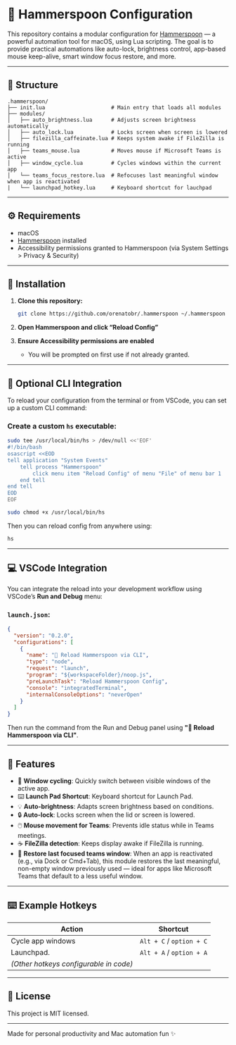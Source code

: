 # 🍎 Hammerspoon Configuration

This repository contains a modular configuration for [Hammerspoon](https://www.hammerspoon.org/) — a powerful automation tool for macOS, using Lua scripting. The goal is to provide practical automations like auto-lock, brightness control, app-based mouse keep-alive, smart window focus restore, and more.

---

## 📁 Structure

```text
.hammerspoon/
├── init.lua                     # Main entry that loads all modules
├── modules/
│   ├── auto_brightness.lua      # Adjusts screen brightness automatically
│   ├── auto_lock.lua            # Locks screen when screen is lowered
│   ├── filezilla_caffeinate.lua # Keeps system awake if FileZilla is running
│   ├── teams_mouse.lua          # Moves mouse if Microsoft Teams is active
│   ├── window_cycle.lua         # Cycles windows within the current app
│   └── teams_focus_restore.lua  # Refocuses last meaningful window when app is reactivated
|   └── launchpad_hotkey.lua     # Keyboard shortcut for lauchpad
```

---

## ⚙️ Requirements

- macOS
- [Hammerspoon](https://www.hammerspoon.org/) installed
- Accessibility permissions granted to Hammerspoon (via System Settings > Privacy & Security)

---

## 🚀 Installation

1. **Clone this repository:**

   ```bash
   git clone https://github.com/orenatobr/.hammerspoon ~/.hammerspoon
   ```

2. **Open Hammerspoon and click “Reload Config”**

3. **Ensure Accessibility permissions are enabled**  
   - You will be prompted on first use if not already granted.

---

## 🔧 Optional CLI Integration

To reload your configuration from the terminal or from VSCode, you can set up a custom CLI command:

### Create a custom `hs` executable:

```bash
sudo tee /usr/local/bin/hs > /dev/null <<'EOF'
#!/bin/bash
osascript <<EOD
tell application "System Events"
    tell process "Hammerspoon"
        click menu item "Reload Config" of menu "File" of menu bar 1
    end tell
end tell
EOD
EOF
```

```bash
sudo chmod +x /usr/local/bin/hs
```

Then you can reload config from anywhere using:

```bash
hs
```

---

## 💻 VSCode Integration

You can integrate the reload into your development workflow using VSCode’s **Run and Debug** menu:

### `launch.json`:

```json
{
  "version": "0.2.0",
  "configurations": [
    {
      "name": "🔁 Reload Hammerspoon via CLI",
      "type": "node",
      "request": "launch",
      "program": "${workspaceFolder}/noop.js",
      "preLaunchTask": "Reload Hammerspoon Config",
      "console": "integratedTerminal",
      "internalConsoleOptions": "neverOpen"
    }
  ]
}
```

Then run the command from the Run and Debug panel using **"🔁 Reload Hammerspoon via CLI"**.

---

## 🧠 Features

- 🔁 **Window cycling**: Quickly switch between visible windows of the active app.
- ⌨️ **Launch Pad Shortcut**: Keyboard shortcut for Launch Pad.
- 💡 **Auto-brightness**: Adapts screen brightness based on conditions.
- 🔒 **Auto-lock**: Locks screen when the lid or screen is lowered.
- 🖱️ **Mouse movement for Teams**: Prevents idle status while in Teams meetings.
- ☕ **FileZilla detection**: Keeps display awake if FileZilla is running.
- 🧭 **Restore last focused teams window**: When an app is reactivated (e.g., via Dock or Cmd+Tab), this module restores the last meaningful, non-empty window previously used — ideal for apps like Microsoft Teams that default to a less useful window.

---

## ⌨️ Example Hotkeys

| Action                | Shortcut                |
|-----------------------|-------------------------|
| Cycle app windows     | `Alt + C` / `option + C`|
| Launchpad.            | `Alt + A` / `option + A`|
| *(Other hotkeys configurable in code)*          |

---

## 📄 License

This project is MIT licensed.

---

Made for personal productivity and Mac automation fun ✨